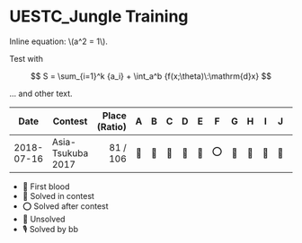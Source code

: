 # UESTC_Jungle Training

Inline equation: \\(a^2 = 1\\).

Test with

$$
S = \sum_{i=1}^k {a_i} + \int_a^b {f(x;\theta)\:\mathrm{d}x}
$$

... and other text.


| Date      | Contest               | Place (Ratio) | A | B | C | D | E | F | G | H | I | J | K | L | M |
|:---------:|-----------------------| -------------:|:-:|:-:|:-:|:-:|:-:|:-:|:-:|:-:|:-:|:-:|:-:|:-:|:-:|
| 2018-07-16| Asia-Tsukuba 2017     | 81 / 106      |🎈|🎈|🎈|💭|💭|⭕️|💭|💭|🎈|💭|💭|||


* 🚀 First blood
* 🎈 Solved in contest
* ⭕️ Solved after contest
* 💭 Unsolved
* 🎙 Solved by bb
